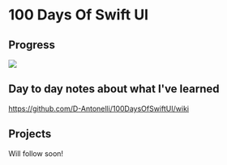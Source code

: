 # 100 Days Of Swift UI

## Progress

![](https://geps.dev/progress/63)

## Day to day notes about what I've learned
https://github.com/D-Antonelli/100DaysOfSwiftUI/wiki

## Projects
Will follow soon!
